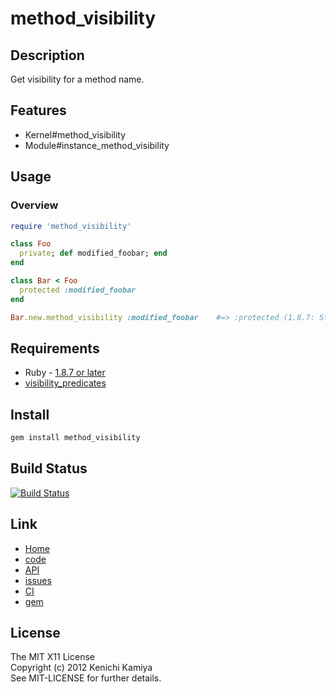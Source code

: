 method_visibility
====================

Description
-----------

Get visibility for a method name.

Features
--------

* Kernel#method_visibility
* Module#instance_method_visibility

Usage
-----

### Overview

```ruby
require 'method_visibility'

class Foo
  private; def modified_foobar; end
end

class Bar < Foo
  protected :modified_foobar
end

Bar.new.method_visibility :modified_foobar    #=> :protected (1.8.7: String, 1.9~: Symbol)
```

Requirements
-------------

* Ruby - [1.8.7 or later](http://travis-ci.org/#!/kachick/method_visibility)
* [visibility_predicates](http://kachick.github.com/visibility_predicates/)

Install
-------

```bash
gem install method_visibility
```

Build Status
-------------

[![Build Status](https://secure.travis-ci.org/kachick/method_visibility.png)](http://travis-ci.org/kachick/method_visibility)

Link
----

* [Home](http://kachick.github.com/method_visibility/)
* [code](https://github.com/kachick/method_visibility)
* [API](http://kachick.github.com/method_visibility/yard/frames.html)
* [issues](https://github.com/kachick/method_visibility/issues)
* [CI](http://travis-ci.org/#!/kachick/method_visibility)
* [gem](https://rubygems.org/gems/method_visibility)

License
--------

The MIT X11 License  
Copyright (c) 2012 Kenichi Kamiya  
See MIT-LICENSE for further details.

